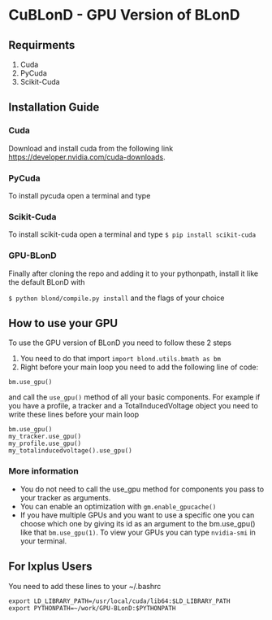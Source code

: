 # CuBLonD - GPU Version of BLonD

## Requirments 
1. Cuda
2. PyCuda
3. Scikit-Cuda 
## Installation Guide

### Cuda
 
Download and install cuda from the following link https://developer.nvidia.com/cuda-downloads.

### PyCuda 

To install pycuda open a terminal and type 

### Scikit-Cuda 

To install scikit-cuda open a terminal and type 
`$ pip install scikit-cuda`

### GPU-BLonD

Finally after cloning the repo and adding it to your pythonpath, install it like the default BLonD with 

`$ python blond/compile.py install` and the flags of your choice

## How to use your GPU

To use the GPU version of BLonD you need to follow these 2 steps  
1. You need to do that import ```import blond.utils.bmath as bm```
2. Right before your main loop you need to add the following line of code:
```
bm.use_gpu()
``` 
and call the ```use_gpu()``` method of all your basic components. For example if you have a profile, a tracker and a TotalInducedVoltage object you need to write these lines before your main loop
```
bm.use_gpu()
my_tracker.use_gpu()
my_profile.use_gpu()
my_totalinducedvoltage().use_gpu()
```
### More information
- You do not need to call the use_gpu method for components you pass to your tracker as arguments.  
- You can enable an optimization with ```gm.enable_gpucache()```
- If you have multiple GPUs and you want to use a specific one you can choose which one by giving its id as an argument to the bm.use_gpu() like that ```bm.use_gpu(1)```. To view your GPUs you can type ```nvidia-smi``` in your terminal.

## For lxplus Users
You need to add these lines to your ~/.bashrc
```
export LD_LIBRARY_PATH=/usr/local/cuda/lib64:$LD_LIBRARY_PATH
export PYTHONPATH=~/work/GPU-BLonD:$PYTHONPATH
```


